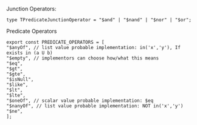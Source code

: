 Junction Operators:

    type TPredicateJunctionOperator = "$and" | "$nand" | "$nor" | "$or";

Predicate Operators

    export const PREDICATE_OPERATORS = [
    "$anyOf", // list value probable implementation: in('x','y'), If exists in (a U b)
    "$empty", // implementors can choose how/what this means
    "$eq",
    "$gt",
    "$gte",
    "$isNull",
    "$like",
    "$lt",
    "$lte",
    "$oneOf", // scalar value probable implementation: $eq
    "$nanyOf", // list value probable implementation: NOT in('x','y')
    "$ne",
    ];
